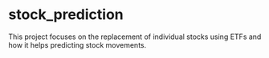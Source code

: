 # stock_prediction
This project focuses on the replacement of individual stocks using ETFs and how it helps predicting stock movements.
